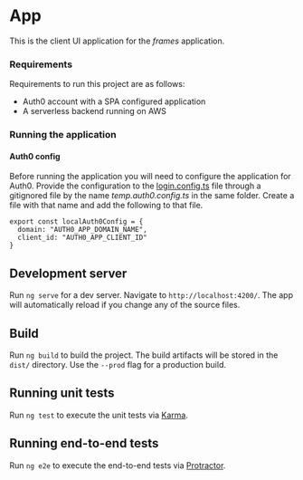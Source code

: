 # App

This is the client UI application for the _frames_ application. 


### Requirements 
Requirements to run this project are as follows:
* Auth0 account with a SPA configured application
* A serverless backend running on AWS 

### Running the application

#### Auth0 config
Before running the application you will need to configure the application for Auth0. Provide the configuration
to the [login.config.ts](src/app/login/login.config.ts) file through a gitignored file by the name _temp.auth0.config.ts_ 
in the same folder. Create a file with that name and add the following to that file.

```$typescript
export const localAuth0Config = {
  domain: "AUTH0_APP_DOMAIN_NAME",
  client_id: "AUTH0_APP_CLIENT_ID"
}
```


## Development server

Run `ng serve` for a dev server. Navigate to `http://localhost:4200/`. The app will automatically reload if you change any of the source files.

## Build

Run `ng build` to build the project. The build artifacts will be stored in the `dist/` directory. Use the `--prod` flag for a production build.

## Running unit tests

Run `ng test` to execute the unit tests via [Karma](https://karma-runner.github.io).

## Running end-to-end tests

Run `ng e2e` to execute the end-to-end tests via [Protractor](http://www.protractortest.org/).

